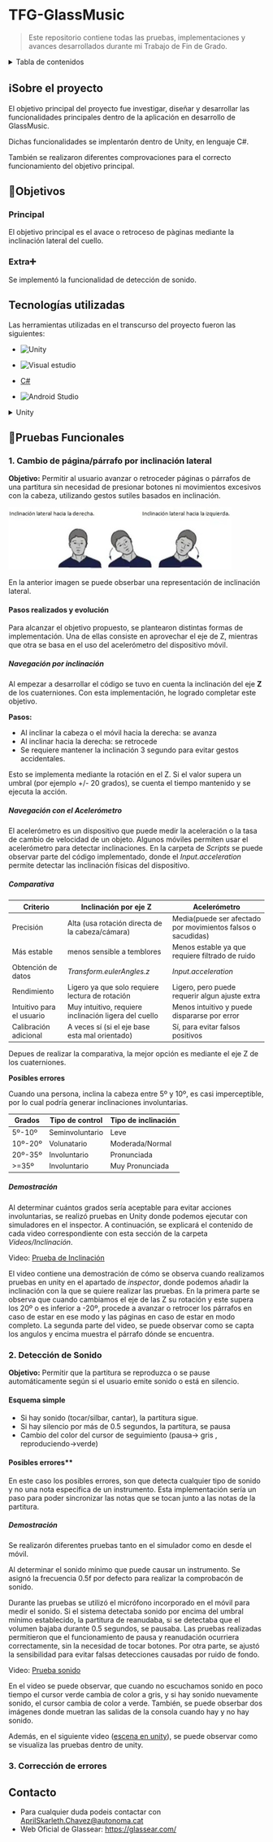 # TFG-GlassMusic 
>Este repositorio contiene todas las pruebas, implementaciones y avances desarrollados durante mi Trabajo de Fin de Grado. 
<details>
<summary> Tabla de contenidos </summary>

1. [Sobre el proyecto](#ℹ️sobre-el-proyecto)
2. [Objetivos](#objetivos)

    2.1 [Principal](#principal)

    2.2 [Extra](#extra)
3. [Pruebas Funcionales](#pruebas-funcionales)

    3.1 [Cambio de página/párrafo por inclinación lateral](#1-cambio-de-páginapárrafo-por-inclinación-lateral)

        3.1.1 [Pasos realizados y evolución]

        3.1.2 [Navegación por inclinación](#navegación-por-inclinación)

        3.1.3 [Navegación con el Acelerómetro](#navegación-con-el-acelerómetro)

        3.1.4 [Comparativa](#comparativa)

        3.1.5 [Demostración](#demostración)

    3.2.[Detección de Sonido](#2-detección-de-sonido)

        3.2.1 [Esquema Simple](#esquema-simple)

        3.2.2 [Posibles errores](#posibles-errores)

        3.2.3 [Demostración](#demostración-1)
4. [Contacto](#contacto)

</details>

## ℹ️Sobre el proyecto 
El objetivo principal del proyecto fue investigar, diseñar y desarrollar las funcionalidades principales dentro de la aplicación en desarrollo de GlassMusic. 

Dichas funcionalidades se implentarón dentro de Unity, en lenguaje C#.

También se realizaron diferentes comprovaciones para el correcto funcionamiento del objetivo principal. 

## 🚩Objetivos
### Principal
El objetivo principal es el avace o retroceso de pàginas mediante la inclinación lateral del cuello. 
### Extra➕ 
Se implementó la funcionalidad de detección de sonido. 
## Tecnologías utilizadas 
Las herramientas utilizadas en el transcurso del proyecto fueron las siguientes: 
- ![Unity](https://img.shields.io/badge/-Unity-000?logo=unity&logoColor=white) 

- ![Visual estudio](https://img.shields.io/badge/Visual%20Studio%20Code-007ACC?logo=visualstudiocode&logoColor=fff&style=plastic)
- [C#](https://img.shields.io/badge/C%23-239120?style=flat&logo=unity&logoColor=white)

- ![Android Studio](https://img.shields.io/badge/Android%20Studio-3DDC84?style=flat&logo=android-studio&logoColor=white)

<details>
<summary> Unity </summary>

És una multiplataforma de desarrollo orientada al desarrollo de videojuevos y aplicaciones interactivas. 
### Elementos claves:
Los elementos principales que tiene Unity a la hora de la implementación, són los siguientes:  
1. **Escenas:** Son los espacios donde se desarrolla el juego, como niveles o menús. Cada escena contienen los objetos que se usan en esa parte del juego.
2. **GameObjects**: Son los objetos que forman parte de la escena, como luces, cámaras o decoraciones. Son la base.
3. **Componentes**: Son las partes que se agregan a los GameObjects para darles funciones, como movimiento, sonido, físicas o scripts. Sin estos componentes los GameObjects no pueden hacer nada. 
</details>

## 🧪Pruebas Funcionales
### 1. Cambio de página/párrafo por inclinación lateral
**Objetivo:** Permitir al usuario avanzar o retroceder páginas o párrafos de una partitura sin necesidad de presionar botones ni movimientos excesivos con la cabeza, utilizando gestos sutiles basados en inclinación.

![Ejemplo de inclinación lateral](./imagenes/e_edit.jpg)

En la anterior imagen se puede obserbar una representación de inclinación lateral.
#### Pasos realizados y evolución 
Para alcanzar el objetivo propuesto, se plantearon distintas formas de implementación. Una de ellas consiste en aprovechar el eje de Z, mientras que otra se basa en el uso del acelerómetro del dispositivo móvil. 
##### Navegación por inclinación  
Al empezar a desarrollar el código se tuvo en cuenta la inclinación del eje **Z** de los cuaterniones. Con esta implementación, he logrado completar este objetivo. 

**Pasos:**
- Al inclinar la cabeza o el móvil hacia la derecha: se avanza 
- Al inclinar hacia la derecha: se retrocede 
- Se requiere mantener la inclinación 3 segundo para evitar gestos accidentales. 

Esto se implementa mediante la rotación en el Z. Si el valor supera un umbral (por ejemplo +/- 20 grados), se cuenta el tiempo mantenido y se ejecuta la acción.

##### Navegación con el Acelerómetro
El acelerómetro es un dispositivo que puede medir la aceleración o la tasa de cambio de velocidad de un objeto. Algunos móviles permiten usar el acelerómetro para detectar inclinaciones. 
En la carpeta de _Scripts_ se puede observar parte del código implementado, donde el _Input.acceleration_ permite detectar las inclinación físicas del dispositivo. 
##### Comparativa
| Criterio | Inclinación por eje Z | Acelerómetro |
|----------|-----------------------|--------------|
| Precisión| Alta (usa rotación directa de la cabeza/cámara)|Media(puede ser afectado por movimientos falsos o sacudidas)|
|Más estable | menos sensible a temblores | Menos estable ya que requiere filtrado de ruido|
|Obtención de datos |  _Transform.eulerAngles.z_ | _Input.acceleration_|
|Rendimiento | Ligero ya que solo requiere lectura de rotación | Ligero, pero puede requerir algun ajuste extra |
|Intuitivo para el usuario| Muy intuitivo, requiere inclinación ligera del cuello| Menos intuitivo y puede dispararse por error| 
|Calibración adicional | A veces sí (si el eje base esta mal orientado)| Sí, para evitar falsos positivos|

Depues de realizar la comparativa, la mejor opción es mediante el eje Z de los cuaterniones. 

**Posibles errores** 

Cuando una persona, inclina la cabeza entre 5º y 10º, es casi imperceptible, por lo cual podría generar inclinaciones involuntarias. 

|        Grados     |     Tipo de control   |  Tipo de inclinación |
|-------------------|-----------------------|----------------------|
|       5º-10º      |   Seminvoluntario     |  Leve                |
|       10º-20º     |   Volunatario         |  Moderada/Normal     |
|       20º-35º     |   Involuntario        |   Pronunciada        |
|       >=35º       |   Involuntario        |   Muy Pronunciada    |

##### Demostración 

Al determinar cuántos grados sería aceptable para evitar acciones involuntarias, se realizó pruebas en Unity donde podemos ejecutar con simuladores en el inspector. 
A continuación, se explicará el contenido de cada video correspondiente con esta sección de la carpeta _Videos/Inclinación_. 

Video: [Prueba de Inclinación](./videos/Inclinación/prueba_inclinacion.mp4)

El video contiene una demostración de cómo se observa cuando realizamos pruebas en unity en el apartado de _inspector_, donde podemos añadir la inclinación con la que se quiere realizar las pruebas.
En la primera parte se observa que cuando cambiamos el eje de las Z su rotación y este supera los 20º o es inferior a -20º, procede a avanzar o retrocer los párrafos en caso de estar en ese modo y las páginas en caso de estar en modo completo. 
La segunda parte del video, se puede observar como se capta los angulos y encima muestra el párrafo dónde se encuentra.

### 2. Detección de Sonido 
**Objetivo:** Permitir que la partitura se reproduzca o se pause automáticamente según si el usuario emite sonido o está en silencio.

#### Esquema simple
- Si hay sonido (tocar/silbar, cantar), la partitura sigue.
- Si hay silencio por más de 0.5 segundos, la partitura, se pausa 
- Cambio del color del cursor de seguimiento (pausa-> gris , reproduciendo->verde)

#### Posibles errores**

En este caso los posibles errores, son que detecta cualquier tipo de sonido y no una nota especifica de un instrumento. Esta implementación sería un paso para poder sincronizar las notas que se tocan junto a las notas de la partitura. 

##### Demostración 
Se realizarón diferentes pruebas tanto en el simulador como en desde el móvil.

Al determinar el sonido mínimo que puede causar un instrumento. Se asignó la frecuencia 0.5f por defecto para realizar la comprobacón de sonido.

Durante las pruebas se utilizó el micrófono incorporado en el móvil para medir el sonido. Si el sistema detectaba sonido por encima del umbral mínimo establecido, la partitura de reanudaba, si se detectaba que el volumen bajaba durante 0.5 segundos, se pausaba. Las pruebas realizadas permitieron que el funcionamiento de pausa y reanudación ocurriera correctamente, sin la necesidad de tocar botones. Por otra parte, se ajustó la sensibilidad para evitar falsas detecciones causadas por ruido de fondo.  

Video: [Prueba sonido](./videos/sonido/prueba_sonido.mp4)

En el video se puede observar, que cuando no escuchamos sonido en poco tiempo el cursor verde cambia de color a gris, y si hay sonido nuevamente sonido, el cursor cambia de color a verde. 
También, se puede obserbar dos imágenes donde muetran las salidas de la consola cuando hay y no hay sonido. 

Además, en el siguiente video ([escena en unity](./videos/sonido/escena_unity_reproduccion.mp4)), se puede observar como se visualiza las pruebas dentro de unity. 
### 3. Corrección de errores 

## Contacto 
- Para cualquier duda podeis contactar con AprilSkarleth.Chavez@autonoma.cat
- Web Oficial de Glassear: https://glassear.com/  
